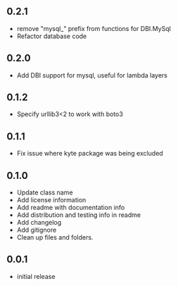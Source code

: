 ## 0.2.1

* remove "mysql_" prefix from functions for DBI.MySql
* Refactor database code

## 0.2.0

* Add DBI support for mysql, useful for lambda layers

## 0.1.2

* Specify urllib3<2 to work with boto3

## 0.1.1

* Fix issue where kyte package was being excluded

## 0.1.0

* Update class name
* Add license information
* Add readme with documentation info
* Add distribution and testing info in readme
* Add changelog
* Add gitignore
* Clean up files and folders.

## 0.0.1

* initial release